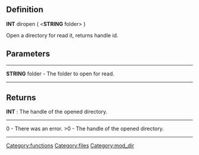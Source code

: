 Definition
----------

**INT** diropen ( &lt;**STRING** folder&gt; )

Open a directory for read it, returns handle id.

Parameters
----------

  ------------------- --------------------------------
  **STRING** folder   - The folder to open for read.
  ------------------- --------------------------------

Returns
-------

**INT** : The handle of the opened directory.

  ------- ---------------------------------------
  0       - There was an error.
  &gt;0   - The handle of the opened directory.
  ------- ---------------------------------------

<Category:functions> <Category:files> <Category:mod_dir>
